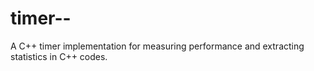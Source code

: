 timer--
=======

A C++ timer implementation for measuring performance and extracting statistics in C++ codes.
